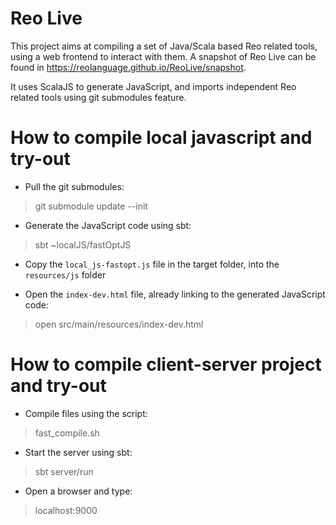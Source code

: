 Reo Live
========================

This project aims at compiling a set of Java/Scala based Reo related tools, using a web frontend to interact with them.
A snapshot of Reo Live can be found in https://reolanguage.github.io/ReoLive/snapshot. 

It uses ScalaJS to generate JavaScript, and imports independent Reo related tools using git submodules feature.


How to compile local javascript and try-out
==============
* Pull the git submodules:

> git submodule update --init

* Generate the JavaScript code using sbt:

> sbt ~localJS/fastOptJS

* Copy the `local_js-fastopt.js` file in the target folder, 
 into the `resources/js` folder

* Open the `index-dev.html` file, already linking to the generated JavaScript code:

> open src/main/resources/index-dev.html

How to compile client-server project and try-out
==============

* Compile files using the script:

> fast_compile.sh

* Start the server using sbt:

> sbt server/run

* Open a browser and type:

> localhost:9000



